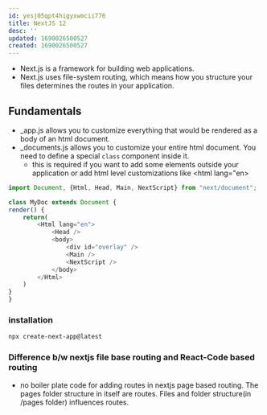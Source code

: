 ```yaml
---
id: yesj05qpt4higyxwmcii776
title: NextJS 12
desc: ''
updated: 1690026500527
created: 1690026500527
---
```


- Next.js is a framework for building web applications.
- Next.js uses file-system routing, which means how you structure your files determines the routes in your application.


## Fundamentals

- _app.js allows you to customize everything that would be rendered as a body of an html document.
- _documents.js allows you to customize your entire html document. You need to define a special `class` component inside it.
    - this is required if you want to add some elements outside your application or add html level customizations like <html lang="en>

```js
import Document, {Html, Head, Main, NextScript} from "next/document";

class MyDoc extends Document {
render() {
    return(
        <Html lang="en">
            <Head />
            <body>
                <div id="overlay" />
                <Main />
                <NextScript />
            </body>
        </Html>
    )
}
}
```

### installation
```bash
npx create-next-app@latest
```

### Difference b/w nextjs file base routing and React-Code based routing

- no boiler plate code for adding routes in nextjs page based routing. The pages folder structure in itself are routes. Files and folder structure(in /pages folder) influences routes.